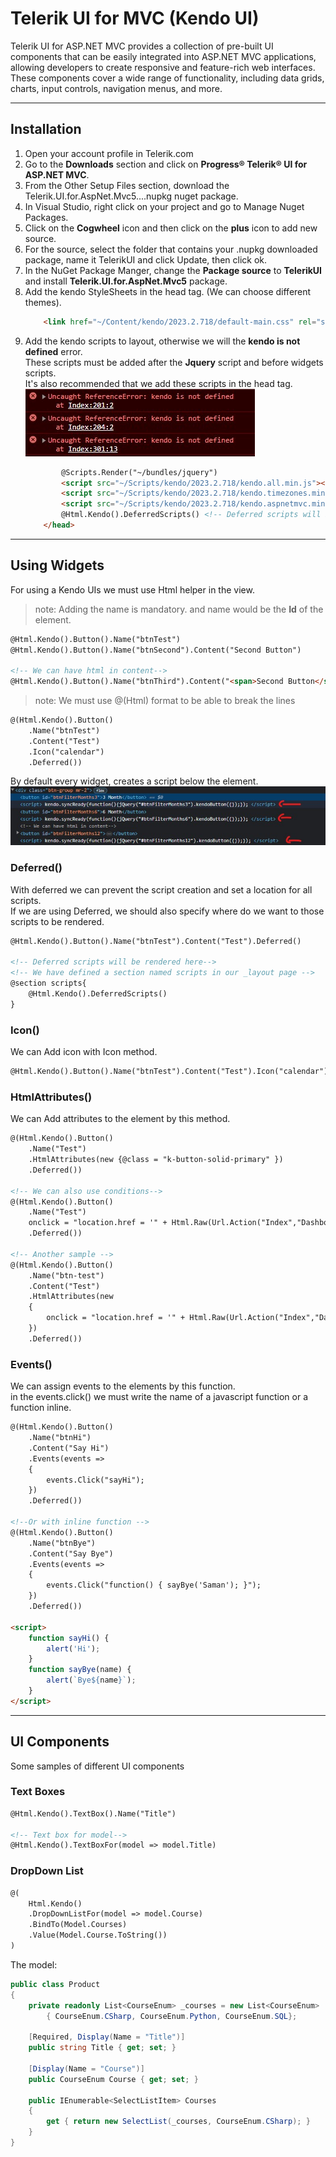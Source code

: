# Telerik UI for MVC (Kendo UI)
Telerik UI for ASP.NET MVC provides a collection of pre-built UI components that can be easily integrated into ASP.NET MVC applications, allowing developers to create responsive and feature-rich web interfaces. These components cover a wide range of functionality, including data grids, charts, input controls, navigation menus, and more.

---

## Installation
1. Open your account profile in Telerik.com
2. Go to the **Downloads** section and click on **Progress® Telerik® UI for ASP.NET MVC**.
3. From the Other Setup Files section, download the Telerik.UI.for.AspNet.Mvc5....nupkg nuget package.
4. In Visual Studio, right click on your project and go to Manage Nuget Packages.
5. Click on the **Cogwheel** icon and then click on the **plus** icon to add new source.
6. For the source, select the folder that contains your .nupkg downloaded package, name it TelerikUI and click Update, then click ok.
7. In the NuGet Package Manger, change the **Package source** to **TelerikUI** and install **Telerik.UI.for.AspNet.Mvc5** package.
8. Add the kendo StyleSheets in the head tag. (We can choose different themes).
    ```html
        <link href="~/Content/kendo/2023.2.718/default-main.css" rel="stylesheet" />
    ```
9. Add the kendo scripts to layout, otherwise we will the **kendo is not defined** error.<br>
These scripts must be added after the **Jquery** script and before widgets scripts.<br>
It's also recommended that we add these scripts in the head tag.<br>
![kendo-error](assets/images/kendo-is-not-defined.jpg)
    ```html
            @Scripts.Render("~/bundles/jquery")
            <script src="~/Scripts/kendo/2023.2.718/kendo.all.min.js"></script>
            <script src="~/Scripts/kendo/2023.2.718/kendo.timezones.min.js"></script>
            <script src="~/Scripts/kendo/2023.2.718/kendo.aspnetmvc.min.js"></script>
            @Html.Kendo().DeferredScripts() <!-- Deferred scripts will be rendered here-->
        </head>
    ```

---

## Using Widgets
For using a Kendo UIs we must use Html helper in the view.<br>
> note: Adding the name is mandatory. and name would be the **Id** of the element.
```html
@Html.Kendo().Button().Name("btnTest")
@Html.Kendo().Button().Name("btnSecond").Content("Second Button")

<!-- We can have html in content-->
@Html.Kendo().Button().Name("btnThird").Content("<span>Second Button</span>")
```
> note: We must use @(Html) format to be able to break the lines <br>
```html
@(Html.Kendo().Button()
    .Name("btnTest")
    .Content("Test")
    .Icon("calendar")
    .Deferred())
```

By default every widget, creates a script below the element. 
![scripts](assets/images/in-page-script.jpg)

### Deferred()
With deferred we can prevent the script creation and set a location for all scripts.<br>
If we are using Deferred, we should also specify where do we want to those scripts to be rendered.

```html
@Html.Kendo().Button().Name("btnTest").Content("Test").Deferred()

<!-- Deferred scripts will be rendered here-->
<!-- We have defined a section named scripts in our _layout page -->
@section scripts{
    @Html.Kendo().DeferredScripts()
}
```

### Icon()
We can Add icon with Icon method.

```html
@Html.Kendo().Button().Name("btnTest").Content("Test").Icon("calendar")
```

### HtmlAttributes()
We can Add attributes to the element by this method.

```html
@(Html.Kendo().Button()
    .Name("Test")
    .HtmlAttributes(new {@class = "k-button-solid-primary" })
    .Deferred())

<!-- We can also use conditions-->
@(Html.Kendo().Button()
    .Name("Test")
    onclick = "location.href = '" + Html.Raw(Url.Action("Index","Dashboard", new {months = 6})) + "';"
    .Deferred())

<!-- Another sample -->
@(Html.Kendo().Button()
    .Name("btn-test")
    .Content("Test")
    .HtmlAttributes(new 
    {
        onclick = "location.href = '" + Html.Raw(Url.Action("Index","Dashboard", new {months = 6}))
    })
    .Deferred())

```

### Events()
We can assign events to the elements by this function.<br>
in the events.click() we must write the name of a javascript function or a function inline.

```html
@(Html.Kendo().Button()
    .Name("btnHi")
    .Content("Say Hi")
    .Events(events =>
    {
        events.Click("sayHi");
    })
    .Deferred())

<!--Or with inline function -->
@(Html.Kendo().Button()
    .Name("btnBye")
    .Content("Say Bye")
    .Events(events =>
    {
        events.Click("function() { sayBye('Saman'); }");
    })
    .Deferred())
    
<script>
    function sayHi() {
        alert('Hi');
    }
    function sayBye(name) {
        alert(`Bye${name}`);
    }
</script>
```

---

## UI Components
Some samples of different UI components

### Text Boxes

```html
@Html.Kendo().TextBox().Name("Title")

<!-- Text box for model-->
@Html.Kendo().TextBoxFor(model => model.Title)
```

### DropDown List
```html
@(
    Html.Kendo()
    .DropDownListFor(model => model.Course)
    .BindTo(Model.Courses)
    .Value(Model.Course.ToString())
)
```
The model:
```C#
public class Product
{
    private readonly List<CourseEnum> _courses = new List<CourseEnum> 
        { CourseEnum.CSharp, CourseEnum.Python, CourseEnum.SQL};

    [Required, Display(Name = "Title")]
    public string Title { get; set; }

    [Display(Name = "Course")]
    public CourseEnum Course { get; set; }

    public IEnumerable<SelectListItem> Courses 
    {
        get { return new SelectList(_courses, CourseEnum.CSharp); }
    }
}
```

